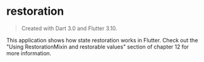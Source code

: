 # restoration

 > Created with Dart 3.0 and Flutter 3.10.

This application shows how state restoration works in Flutter. Check out the "Using RestorationMixin and restorable values" section of chapter 12 for more information.
